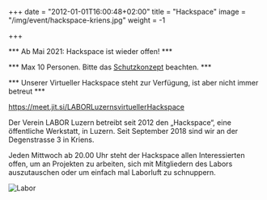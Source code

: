 +++
date = "2012-01-01T16:00:48+02:00"
title = "Hackspace"
image = "/img/event/hackspace-kriens.jpg"
weight = -1

+++

*** Ab Mai 2021: Hackspace ist wieder offen! ***

*** Max 10 Personen. Bitte das [Schutzkonzept](/pdf/event/LABOR_Luzern_Corona_Schutzkonzept_2020-06-08.pdf) beachten. ***

*** Unserer Virtueller Hackspace steht zur Verfügung, ist aber nicht immer betreut ***

https://meet.jit.si/LABORLuzernsvirtuellerHackspace

Der Verein LABOR Luzern betreibt seit 2012 den „Hackspace“, eine öffentliche Werkstatt, in Luzern. Seit September 2018 sind wir an der Degenstrasse 3 in Kriens.

Jeden Mittwoch ab 20.00 Uhr steht der Hackspace allen Interessierten offen, um an Projekten zu arbeiten, sich mit Mitgliedern des Labors auszutauschen oder um einfach mal Laborluft zu schnuppern.

<!--more-->

![Labor](/img/event/hackspace2.jpg)
